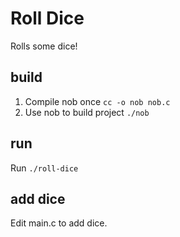 # Roll Dice

Rolls some dice!

## build

1. Compile nob once `cc -o nob nob.c`
2. Use nob to build project `./nob`

## run

Run `./roll-dice`

## add dice

Edit main.c to add dice.
